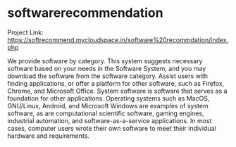 # softwarerecommendation

Project Link: https://softrecommend.mycloudspace.in/software%20recommdation/index.php

We provide software by category. This system suggests necessary software based on your needs in the Software System, and you may download
the software from the software category. Assist users with finding applications, or offer a platform for other software, such as Firefox, Chrome, and
Microsoft Office. System software is software that serves as a foundation for other applications. Operating systems such as MacOS, GNU/Linux,
Android, and Microsoft Windows are examples of system software, as are computational scientific software, gaming engines, industrial automation,
and software-as-a-service applications. In most cases, computer users wrote their own software to meet their individual hardware and requirements.
